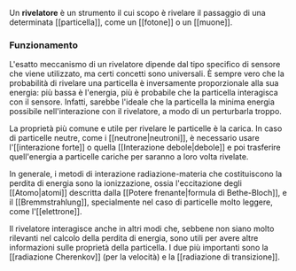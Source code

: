 Un **rivelatore** è un strumento il cui scopo è rivelare il passaggio di una determinata [[particella]], come un [[fotone]] o un [[muone]].
### Funzionamento
L'esatto meccanismo di un rivelatore dipende dal tipo specifico di sensore che viene utilizzato, ma certi concetti sono universali. È sempre vero che la probabilità di rivelare una particella è inversamente proporzionale alla sua energia: più bassa è l'energia, più è probabile che la particella interagisca con il sensore. Infatti, sarebbe l'ideale che la particella la minima energia possibile nell'interazione con il rivelatore, a modo di un perturbarla troppo.

La proprietà più comune e utile per rivelare le particelle è la carica. In caso di particelle neutre, come i [[neutrone|neutroni]], è necessario usare l'[[interazione forte]] o quella [[Interazione debole|debole]] e poi trasferire quell'energia a particelle cariche per saranno a loro volta rivelate.

In generale, i metodi di interazione radiazione-materia che costituiscono la perdita di energia sono la ionizzazione, ossia l'eccitazione degli [[Atomo|atomi]] descritta dalla [[Potere frenante|formula di Bethe-Bloch]], e il [[Bremmstrahlung]], specialmente nel caso di particelle molto leggere, come l'[[elettrone]].

Il rivelatore interagisce anche in altri modi che, sebbene non siano molto rilevanti nel calcolo della perdita di energia, sono utili per avere altre informazioni sulle proprietà della particella. I due più importanti sono la [[radiazione Cherenkov]] (per la velocità) e la [[radiazione di transizione]].